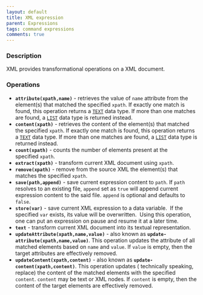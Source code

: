 ```yaml
---
layout: default
title: XML expression
parent: Expressions
tags: command expressions
comments: true
---
```



### Description
XML provides transformational operations on a XML document.


### Operations
- **`attribute(xpath,name)`** - retrieves the value of `name` attribute from the element(s) that matched the specified
  `xpath`. If exactly one match is found, this operation returns a [`TEXT`](TEXTexpression) data type. If more than
  one matches are found, a [`LIST`](LISTexpression) data type is returned instead.
- **`content(xpath)`** - retrieves the content of the element(s) that matched the specified `xpath`. If exactly one 
  match is found, this operation returns a [`TEXT`](TEXTexpression) data type. If more than one matches are found, 
  a [`LIST`](LISTexpression) data type is returned instead.
- **`count(xpath)`** - counts the number of elements present at the specified `xpath`.
- **`extract(xpath)`** - transform current XML document using `xpath`.
- **`remove(xpath)`** - remove from the source XML the element(s) that matches the specified `xpath`.
- **`save(path,append)`** - save current expression content to `path`. If `path` resolves to an existing file, `append` 
  set as `true` will append current expression content to the said file. `append` is optional and defaults to `false`.
- **`store(var)`** - save current XML expression to a data variable.  If the specified `var` exists, its value will 
  be overwritten.  Using this operation, one can put an expression on pause and resume it at a later time.
- **`text`** - transform current XML document into its textual representation.
- **`updateAttribute(xpath,name,value)`** - also known as **`update-attribute(xpath,name,value)`**. This operation 
  updates the attribute of all matched elements based on `name` and `value`. If `value` is empty, then the target 
  attributes are effectively removed. 
- **`updateContent(xpath,content)`** - also known as **`update-content(xpath,content)`**. This operation updates (
  technically speaking, replace) the content of the matched elements with the specified `content`. `content` may be 
  text or XML nodes. If `content` is empty, then the content of the target elements are effectively removed. 
